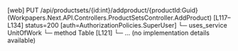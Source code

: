 [web] PUT /api/productsets/{id:int}/addproduct/{productId:Guid}  (Workpapers.Next.API.Controllers.ProductSetsController.AddProduct)  [L117–L134] status=200 [auth=AuthorizationPolicies.SuperUser]
  └─ uses_service UnitOfWork
    └─ method Table [L121]
      └─ ... (no implementation details available)

